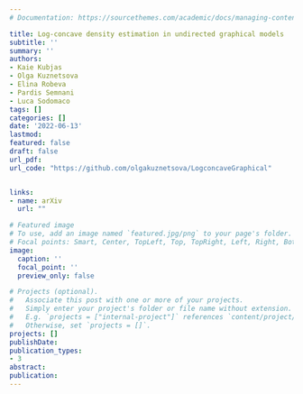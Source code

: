 ```yaml
---
# Documentation: https://sourcethemes.com/academic/docs/managing-content/

title: Log-concave density estimation in undirected graphical models
subtitle: ''
summary: ''
authors:
- Kaie Kubjas
- Olga Kuznetsova
- Elina Robeva
- Pardis Semnani
- Luca Sodomaco
tags: []
categories: []
date: '2022-06-13'
lastmod: 
featured: false
draft: false
url_pdf: 
url_code: "https://github.com/olgakuznetsova/LogconcaveGraphical"


links:
- name: arXiv
  url: ""

# Featured image
# To use, add an image named `featured.jpg/png` to your page's folder.
# Focal points: Smart, Center, TopLeft, Top, TopRight, Left, Right, BottomLeft, Bottom, BottomRight.
image:
  caption: ''
  focal_point: ''
  preview_only: false

# Projects (optional).
#   Associate this post with one or more of your projects.
#   Simply enter your project's folder or file name without extension.
#   E.g. `projects = ["internal-project"]` references `content/project/deep-learning/index.md`.
#   Otherwise, set `projects = []`.
projects: []
publishDate: 
publication_types:
- 3
abstract: 
publication: 
---
```

